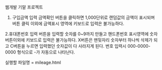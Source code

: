 웹개발 기말 프로젝트
1. 구입금액 입력
금액확인 버튼을 클릭하면 1,000단위로 랜덤값의 금액이 표시되며 버튼 클릭 이외에 금액표시 영역에 키보드로 입력은 불가능하다.

2.휴대폰번호 입력
버튼을 입력할 숫자를 0~9까지 만들고 핸드폰번호 표시영역에 숫자버튼이외에 키보드로 입력은 불가능하다. 
X버튼은 맨뒷자리 숫자부터 하나씩 삭제가 되고 C버튼을 누르면 입력했던 숫자값이 다 사라지게 된다.
번호 입력시 000-0000-0000 형식으로 -가 자동으로 나타난다.

실행할 파일명 = mileage.html 
